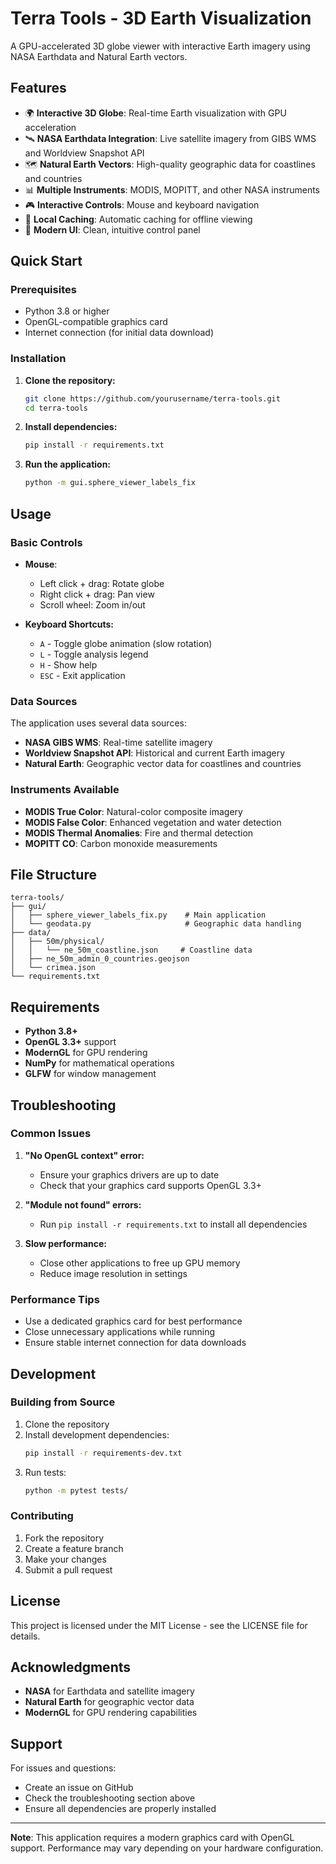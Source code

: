 # Terra Tools - 3D Earth Visualization

A GPU-accelerated 3D globe viewer with interactive Earth imagery using NASA Earthdata and Natural Earth vectors.

## Features

- 🌍 **Interactive 3D Globe**: Real-time Earth visualization with GPU acceleration
- 🛰️ **NASA Earthdata Integration**: Live satellite imagery from GIBS WMS and Worldview Snapshot API
- 🗺️ **Natural Earth Vectors**: High-quality geographic data for coastlines and countries
- 📊 **Multiple Instruments**: MODIS, MOPITT, and other NASA instruments
- 🎮 **Interactive Controls**: Mouse and keyboard navigation
- 💾 **Local Caching**: Automatic caching for offline viewing
- 🎨 **Modern UI**: Clean, intuitive control panel

## Quick Start

### Prerequisites

- Python 3.8 or higher
- OpenGL-compatible graphics card
- Internet connection (for initial data download)

### Installation

1. **Clone the repository:**
   ```bash
   git clone https://github.com/yourusername/terra-tools.git
   cd terra-tools
   ```

2. **Install dependencies:**
   ```bash
   pip install -r requirements.txt
   ```

3. **Run the application:**
   ```bash
   python -m gui.sphere_viewer_labels_fix
   ```

## Usage

### Basic Controls

- **Mouse**: 
  - Left click + drag: Rotate globe
  - Right click + drag: Pan view
  - Scroll wheel: Zoom in/out

- **Keyboard Shortcuts:**
  - `A` - Toggle globe animation (slow rotation)
  - `L` - Toggle analysis legend
  - `H` - Show help
  - `ESC` - Exit application

### Data Sources

The application uses several data sources:

- **NASA GIBS WMS**: Real-time satellite imagery
- **Worldview Snapshot API**: Historical and current Earth imagery
- **Natural Earth**: Geographic vector data for coastlines and countries

### Instruments Available

- **MODIS True Color**: Natural-color composite imagery
- **MODIS False Color**: Enhanced vegetation and water detection
- **MODIS Thermal Anomalies**: Fire and thermal detection
- **MOPITT CO**: Carbon monoxide measurements

## File Structure

```
terra-tools/
├── gui/
│   ├── sphere_viewer_labels_fix.py    # Main application
│   └── geodata.py                     # Geographic data handling
├── data/
│   ├── 50m/physical/
│   │   └── ne_50m_coastline.json     # Coastline data
│   ├── ne_50m_admin_0_countries.geojson
│   └── crimea.json
└── requirements.txt
```

## Requirements

- **Python 3.8+**
- **OpenGL 3.3+** support
- **ModernGL** for GPU rendering
- **NumPy** for mathematical operations
- **GLFW** for window management

## Troubleshooting

### Common Issues

1. **"No OpenGL context" error:**
   - Ensure your graphics drivers are up to date
   - Check that your graphics card supports OpenGL 3.3+

2. **"Module not found" errors:**
   - Run `pip install -r requirements.txt` to install all dependencies

3. **Slow performance:**
   - Close other applications to free up GPU memory
   - Reduce image resolution in settings

### Performance Tips

- Use a dedicated graphics card for best performance
- Close unnecessary applications while running
- Ensure stable internet connection for data downloads

## Development

### Building from Source

1. Clone the repository
2. Install development dependencies:
   ```bash
   pip install -r requirements-dev.txt
   ```
3. Run tests:
   ```bash
   python -m pytest tests/
   ```

### Contributing

1. Fork the repository
2. Create a feature branch
3. Make your changes
4. Submit a pull request

## License

This project is licensed under the MIT License - see the LICENSE file for details.

## Acknowledgments

- **NASA** for Earthdata and satellite imagery
- **Natural Earth** for geographic vector data
- **ModernGL** for GPU rendering capabilities

## Support

For issues and questions:
- Create an issue on GitHub
- Check the troubleshooting section above
- Ensure all dependencies are properly installed

---

**Note**: This application requires a modern graphics card with OpenGL support. Performance may vary depending on your hardware configuration.
